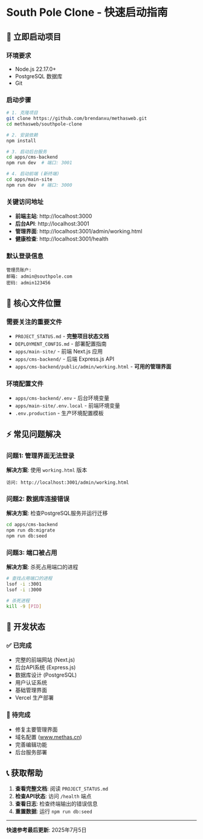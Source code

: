 # South Pole Clone - 快速启动指南

## 🚀 立即启动项目

### 环境要求
- Node.js 22.17.0+
- PostgreSQL 数据库
- Git

### 启动步骤

```bash
# 1. 克隆项目
git clone https://github.com/brendanxu/methasweb.git
cd methasweb/southpole-clone

# 2. 安装依赖
npm install

# 3. 启动后台服务
cd apps/cms-backend
npm run dev  # 端口: 3001

# 4. 启动前端 (新终端)
cd apps/main-site  
npm run dev  # 端口: 3000
```

### 关键访问地址
- **前端主站**: http://localhost:3000
- **后台API**: http://localhost:3001
- **管理界面**: http://localhost:3001/admin/working.html
- **健康检查**: http://localhost:3001/health

### 默认登录信息
```
管理员账户:
邮箱: admin@southpole.com
密码: admin123456
```

## 📁 核心文件位置

### 需要关注的重要文件
- `PROJECT_STATUS.md` - **完整项目状态文档**
- `DEPLOYMENT_CONFIG.md` - 部署配置指南
- `apps/main-site/` - 前端 Next.js 应用
- `apps/cms-backend/` - 后端 Express.js API
- `apps/cms-backend/public/admin/working.html` - **可用的管理界面**

### 环境配置文件
- `apps/cms-backend/.env` - 后台环境变量
- `apps/main-site/.env.local` - 前端环境变量
- `.env.production` - 生产环境配置模板

## ⚡ 常见问题解决

### 问题1: 管理界面无法登录
**解决方案**: 使用 `working.html` 版本
```
访问: http://localhost:3001/admin/working.html
```

### 问题2: 数据库连接错误
**解决方案**: 检查PostgreSQL服务并运行迁移
```bash
cd apps/cms-backend
npm run db:migrate
npm run db:seed
```

### 问题3: 端口被占用
**解决方案**: 杀死占用端口的进程
```bash
# 查找占用端口的进程
lsof -i :3001
lsof -i :3000

# 杀死进程
kill -9 [PID]
```

## 🔄 开发状态

### ✅ 已完成
- 完整的前端网站 (Next.js)
- 后台API系统 (Express.js)
- 数据库设计 (PostgreSQL)
- 用户认证系统
- 基础管理界面
- Vercel 生产部署

### 🔄 待完成
- 修复主要管理界面
- 域名配置 (www.methas.cn)
- 完善编辑功能
- 后台服务部署

## 📞 获取帮助

1. **查看完整文档**: 阅读 `PROJECT_STATUS.md`
2. **检查API状态**: 访问 `/health` 端点
3. **查看日志**: 检查终端输出的错误信息
4. **重置数据**: 运行 `npm run db:seed`

---
**快速参考最后更新**: 2025年7月5日